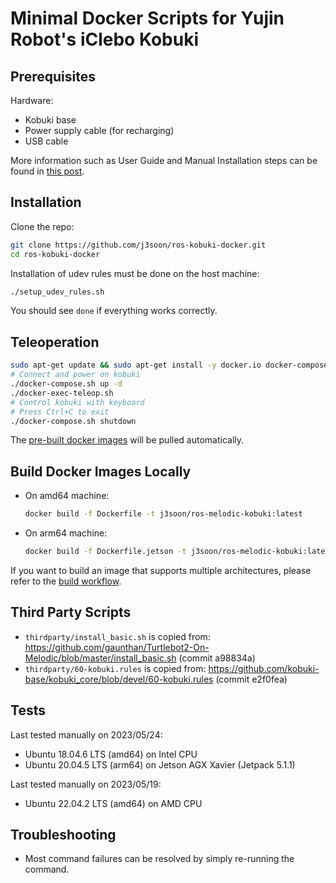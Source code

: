 # Minimal Docker Scripts for Yujin Robot's iClebo Kobuki

## Prerequisites

Hardware:

- Kobuki base
- Power supply cable (for recharging)
- USB cable

More information such as User Guide and Manual Installation steps can be found in [this post](https://j3soon.com/cheatsheets/iclebo-kobuki/).

## Installation

Clone the repo:

```sh
git clone https://github.com/j3soon/ros-kobuki-docker.git
cd ros-kobuki-docker
```

Installation of udev rules must be done on the host machine:

```sh
./setup_udev_rules.sh
```

You should see `done` if everything works correctly.

## Teleoperation

```sh
sudo apt-get update && sudo apt-get install -y docker.io docker-compose
# Connect and power on kobuki
./docker-compose.sh up -d
./docker-exec-teleop.sh
# Control kobuki with keyboard
# Press Ctrl+C to exit
./docker-compose.sh shutdown
```

The [pre-built docker images](https://hub.docker.com/repository/docker/j3soon/ros-melodic-kobuki/tags) will be pulled automatically.

## Build Docker Images Locally

- On amd64 machine:

  ```sh
  docker build -f Dockerfile -t j3soon/ros-melodic-kobuki:latest
  ```

- On arm64 machine:

  ```sh
  docker build -f Dockerfile.jetson -t j3soon/ros-melodic-kobuki:latest
  ```

If you want to build an image that supports multiple architectures, please refer to the [build workflow](./.github/workflows/build.yaml).

## Third Party Scripts

- `thirdparty/install_basic.sh` is copied from: <https://github.com/gaunthan/Turtlebot2-On-Melodic/blob/master/install_basic.sh> (commit a98834a)
- `thirdparty/60-kobuki.rules` is copied from: <https://github.com/kobuki-base/kobuki_core/blob/devel/60-kobuki.rules> (commit e2f0fea)

## Tests

Last tested manually on 2023/05/24:

- Ubuntu 18.04.6 LTS (amd64) on Intel CPU
- Ubuntu 20.04.5 LTS (arm64) on Jetson AGX Xavier (Jetpack 5.1.1)

Last tested manually on 2023/05/19:

- Ubuntu 22.04.2 LTS (amd64) on AMD CPU

## Troubleshooting

- Most command failures can be resolved by simply re-running the command.
